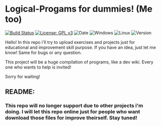 # Logical-Progams for dummies! (Me too)

  [![Build Status](https://travis-ci.com/Kr1ftKr4ft/Logical-Progams.svg?branch=master)](https://travis-ci.com/Kr1ftKr4ft/Logical-Progams) 
  [![License: GPL v3](https://img.shields.io/badge/License-GPLv3-blue.svg)](https://www.gnu.org/licenses/gpl-3.0)
  ![Date](https://img.shields.io/badge/Date-2019--05--21-blue.svg)
  ![Windows](https://img.shields.io/badge/windows%20-passing-green.svg)
  ![Linux](https://img.shields.io/badge/linux-testing-red.svg)
  ![Version](https://img.shields.io/badge/version-v1.1-yellow.svg)
  
  
Hello!
In this repo i'll try to upload exercises and projects just for educational and improvement skill purpose. If you have an idea, just let me 
know! Same for bugs or any question.

This project will be a huge compilation of programs, like a dev wiki.
Every one who wants to help is invited!

Sorry for waiting!

## README:
### This repo will no longer support due to other projects i'm doing. I will let this repo online just for people who want download those files for improve theirself. Stay tuned!
